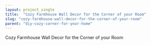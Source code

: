 ```yaml
---
layout: project_single
title:  "Cozy Farmhouse Wall Decor for the Corner of your Room"
slug: "cozy-farmhouse-wall-decor-for-the-corner-of-your-room"
parent: "diy-cozy-corner-for-your-home"
---
```

Cozy Farmhouse Wall Decor for the Corner of your Room
